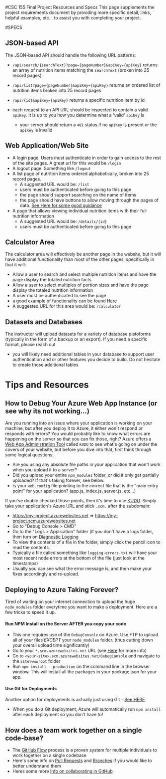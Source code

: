 #CSC 155 Final Project Resources and Specs
This page supplements the project requirements document by providing more specific detail, links, helpful examples, etc... to assist you with completing your project.

#SPECS
## JSON-based API
The JSON-based API should handle the following URL patterns: 

- `/api/search/{searchText}?page={pageNumber}&apiKey={apiKey}` 
returns an array of nutrition items matching the `searchText` (broken into 25 record pages)

- `/api/list?page={pageNumber}&apiKey={apiKey}`
returns an ordered list of nutrition items broken into 25 record pages

- `/api/{id}&apiKey={apiKey}` 
returns a specific nutrition item by id

- each request to an API URL should be inspected to contain a valid `apiKey`. It is up to you how you determine what a 'valid' `apiKey` is
  - your server should return a `401` status if no `apiKey` is present or the `apiKey` is invalid

## Web Application/Web Site
- A login page. Users must authenticate in order to gain access to the rest of the site pages. A great url for this would be `/login`
- A logout page. Something like `/logout`
- A list page of nutrition items ordered alphabetically, broken into 25 record pages.
  - A suggested URL would be: `/list`
  - users must be authenticated before going to this page
  - the page should support searching on the name of items
  - the page should have buttons to allow moving through the pages of data. [See Here for some good guidance](https://gist.github.com/brajeshwar/2802235)
- A page that allows viewing individual nutrition items with their full nutrition information
  - A suggested URL would be: `/details/{id}`
  - users must be authenticated before going to this page

## Calculator Area
The calculator area will effectively be another page in the website, but it will have additional functionality than most of the other pages, specifically in that it will: 
- Allow a user to search and select multiple nutrition items and have the page display the totaled nutrition facts
- Allow a user to select multiples of portion sizes and have the page display the totaled nutrition information
- A user must be authenticated to see the page
- a good example of functionality can be found [Here](http://www.myfitnesspal.com/recipe/calculator)
- A suggested URL for this area would be: `/calculator`
 
## Datasets and Databases
The instructor will upload datasets for a variety of database platoforms (typically in the form of a backup or an export). If you need a specific format, please reach out
- you will likely need additional tables in your database to support user authentication and or other features you decide to build. Do not hesitate to create those additional tables

# Tips and Resources
## How to Debug Your Azure Web App Instance (or see why its not working...)
Are you running into an issue where your application is working on your machine, but after you deploy it to Azure, it either won't respond or responds with errors? You would probably like to know what errors are happening on the server so that you can fix those, right? Azure offers a [Web App Administration Tool](http://www.jamessturtevant.com/posts/How-to-add-edit-and-remove-files-in-your-azure-webapp-using-the-kudu-service-dashboard/) called `KUDU` to see what's going on under the covers of your website, but before you dive into that, first think through some logical questions: 
- Are you using any absolute file paths in your application that won't work when you upload it to a server?
- Did you upload your entire `npm_modules` folder, or did it only get partially uploaded? If that's taking forever, see below.
- Is your `web.config` file pointing to the correct file that is the "main entry point" for your application? (app.js, index.js, server.js, etc...)

If you've double checked those points, then it's time to use [KUDU](http://www.jamessturtevant.com/posts/How-to-add-edit-and-remove-files-in-your-azure-webapp-using-the-kudu-service-dashboard/). Simply take your application's Azure URL and stick `.scm.` after the subdomain: 
- https://my-project.azurewebsites.net => https://my-project.scm.azurewebsites.net
- Go to "Debug Console > CMD" 
- Go to the "Logs > Application" folder (if you don't have a logs folder, then turn on [Diagnostic Logging](https://azure.microsoft.com/en-us/documentation/articles/web-sites-enable-diagnostic-log/)
- To view the contents of a file in the folder, simply click the pencil icon to read the contents. 
- Typically a file called something like `logging-errors.txt` will have your most recent node errors at the bottom of the file (just look at the timestamps)
- Usually you can see what the error message is, and then make your fixes accordingly and re-upload. 

## Deploying to Azure Taking Forever?
Tired of waiting on your internet connection to upload the huge `node_modules` folder everytime you want to make a deployment. Here are a few tricks to speed it up. 
#### Run NPM Install on the Server __AFTER__ you copy your code
- This one requires use of the `DebugConsole` on Azure. Use FTP to upload all of your files _EXCEPT_ your `node_modules` folder. (thus cutting down your overall upload time significantly)
- Go to your `*.scm.azurewebsites.net` URL (see [Here](https://blogs.msdn.microsoft.com/cdndevs/2015/04/01/the-kudu-debug-console-azure-websites-best-kept-secret/) for more info)
- Go to `<your-site>.scm.azurewebsites.net/DebugConsole` and navigate to the `site\wwwroot` folder
- Run `npm install --production` on the command line in the browser window. This will install all the packages in your package.json for your app.

#### Use Git for Deployments
Another option for deployments is actually just using Git - [See HERE](https://azure.microsoft.com/en-us/documentation/articles/web-sites-publish-source-control/#Step4)
- When you do a Git deployment, Azure will automatically run `npm install` after each deployment so you don't have to!

## How does a team work together on a single code-base?
- The [GitHub Flow](https://guides.github.com/introduction/flow/) process is a proven system for multiple individuals to work together on a single codebase
- Here's some info on [Pull Requests](https://help.github.com/articles/using-pull-requests/) and [Branches](https://help.github.com/articles/creating-and-deleting-branches-within-your-repository/) if you would like to better understand them
- Heres some more [Info on collaborating in GitHub](https://help.github.com/categories/collaborating-on-projects-using-issues-and-pull-requests/)
